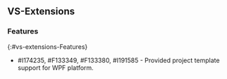 ## VS-Extensions

### Features
{:#vs-extensions-Features}

* \#I174235, #F133349, #F133380, #I191585 - Provided project template support for WPF platform.

